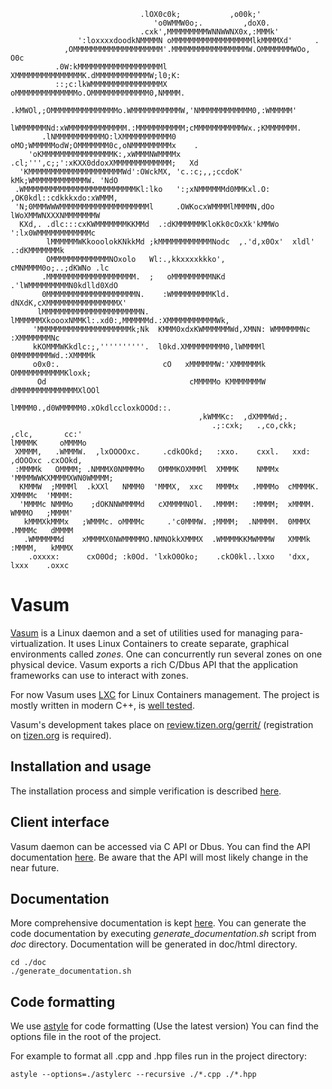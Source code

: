 
                                 .lOX0c0k;           ,o00k;'
                                    'o0WMMW0o;.         ,doX0.
                                 .cxk',MMMMMMMMMWNNWWNX0x,:MMMk'
                   ':loxxxxdoodkNMMMMN oMMMMMMMMMMMMMMMMMMlkMMMMXd'     .
                ,OMMMMMMMMMMMMMMMMMMMM'.MMMMMMMMMMMMMMMMMW.OMMMMMMMWOo,  O0c
              .0W:kMMMMMMMMMMMMMMMMMMMl XMMMMMMMMMMMMMMMK.dMMMMMMMMMMMMW;l0;K:
              ::;c:lkWMMMMMMMMMMMMMMMMX oMMMMMMMMMMMMMMo.OMMMMMMMMMMMMM0,NMMMM.
               .kMWOl,;OMMMMMMMMMMMMMMMo.WMMMMMMMMMMMW,'NMMMMMMMMMMMM0,:WMMMMM'
              lWMMMMMMNd:xWMMMMMMMMMMMMM.:MMMMMMMMMMM;cMMMMMMMMMMMWx.;KMMMMMMM.
           .lNMMMMMMMMMMMO:lXMMMMMMMMMMM0 oMO;WMMMMModW;OMMMMMMM0c,oNMMMMMMMMMx    .
        'oKMMMMMMMMMMMMMMMMK:,xWMMMNWMMMMx .cl;''',c;;':xKXX0ddoxXMMMMMMMMMMMMM;   Xd
      'KMMMMMMMMMMMMMMMMMMMMMWd':OWckMX, 'c.:c;,,;ccdoK'      kMk;WMMMMMMMMMMMMW. 'NdO
     .WMMMMMMMMMMMMMMMMMMMMMMMMMKl:lko   ':;xNMMMMMMd0MMKxl.O: ,OK0kdl::cdkkkxdo:xWMMM,
     'N;0MMMWWWMMMMMMMMMMMMMMMMMMMMl     .OWKocxWMMMMlMMMMN,dOo   lWoXMMWNXXXNMMMMMMMW
      KXd,. .dlc:::cxKWMMMMMMMKKMMd  .:dKMMMMMMKloKk0cOxXk'kMMWo   ':lx0WMMMMMMMMMMMMc
            lMMMMMMWKkooolokKNkkMd ;kMMMMMMMMMMMMNodc  ,.'d,x0Ox'  xldl' .:dKMMMMMMMk
            OMMMMMMMMMMMMMNOxolo   Wl:.,kkxxxxkkko',              cMNMMMM0o;..;dKWNo .lc
           .MMMMMMMMMMMMMMMMMMMM.  ;   oMMMMMMMMMNKd            .'lWMMMMMMMMMN0kdlld0XdO
           0MMMMMMMMMMMMMMMMMMMMN.    :WMMMMMMMMMKld.         dNXdK,cXMMMMMMMMMMMMMMMMX'
          lMMMMMMMMMMMMMMMMMMMMMMN.  lMMMMMMXkoooxNMMKl:.xd0:,MMMMMMd.:XMMMMMMMMMMMWk,
         'MMMMMMMMMMMMMMMMMMMMMk;Nk  KMMM0xdxKWMMMMMMWd,XMNN: WMMMMMMNc :XMMMMMMMNc
         kKOMMMWKkdlc:;,''''''''''.  l0kd.XMMMMMMMMM0,lWMMMMl 0MMMMMMMMWd.:XMMMMk
         o0x0:.                       cO   xMMMMMMW:'XMMMMMMk OMMMMMMMMMMMKloxk;
          Od                                cMMMMMo KMMMMMMMW dMMMMMMMMMMMMMMXlOOl
                                             lMMMM0.,d0WMMMMM0.xOkdlccloxkOOOd::.
                                              ,kWMMKc:  ,dXMMMWd;.
                                                 .;:cxk;   .,co,ckk;
    ,clc,       cc:'
    lMMMMK     oMMMMo
     XMMMM,   .WMMMW.  ,lxOOOOxc.     .cdkOOkd;   :xxo.    cxxl.   xxd: ,dOOOxc .cxOOkd,
     :MMMMk   OMMMM; .NMMMX0NMMMMo   OMMMKOXMMMl  XMMMK    NMMMx  'MMMMWWKXMMMMXWN0WMMMM;
      KMMMW  ;MMMMl  .kXXl   NMMM0  'MMMX,  xxc   MMMMx   .MMMMo  cMMMMK.  XMMMMc  'MMMM:
      'MMMMc NMMMo    ;dOKNNWMMMMd   cXMMMMNOl.  .MMMM:   :MMMM;  xMMMM.   WMMMO   ;MMMM'
       kMMMXkMMMx   ;WMMMc. oMMMMc     .'c0MMMW. ;MMMM;  .NMMMM.  0MMMX   .MMMMc   dMMMM
       .WMMMMMMd    xMMMMX0NWMMMMMO.NMNOkkXMMMX  .WMMMMKKMWMMMW   XMMMk   :MMMM,   kMMMX
        .oxxxx:      cxO0Od; :k0Od. 'lxkO0Oko;    .ckO0kl..lxxo   'dxx,    lxxx    .oxxc


# Vasum
[Vasum](https://wiki.tizen.org/wiki/Security:Vasum) is a Linux daemon and a set of utilities used for managing para-virtualization. It uses Linux Containers to create separate, graphical environments called *zones*. One can concurrently run several zones on one physical device. Vasum exports a rich C/Dbus API that the application frameworks can use to interact with zones. 

For now Vasum uses [LXC](https://linuxcontainers.org/lxc/introduction/) for Linux Containers management. The project is mostly written in modern C++, is [well tested](https://wiki.tizen.org/wiki/Weekly_test_results_for_Tizen_3.X_security_framework).

Vasum's development takes place on [review.tizen.org/gerrit/](http://review.tizen.org/gerrit/) (registration on [tizen.org](http://tizen.org) is required).

## Installation and usage
The installation process and simple verification is described [here](https://wiki.tizen.org/wiki/Security:Vasum:Usage).

## Client interface
Vasum daemon can be accessed via C API or Dbus. You can find the API documentation [here](https://wiki.tizen.org/wiki/Security:Vasum:API). Be aware that the API will most likely change in the near future.

## Documentation
More comprehensive documentation is kept [here](https://wiki.tizen.org/wiki/Security:Vasum). You can generate the code documentation by executing *generate_documentation.sh* script from *doc* directory. Documentation will be generated in doc/html directory.

    cd ./doc
    ./generate_documentation.sh


## Code formatting
We use [astyle](http://astyle.sourceforge.net/) for code formatting (Use the latest version)
You can find the options file in the root of the project.

For example to format all .cpp and .hpp files run in the project directory:

    astyle --options=./astylerc --recursive ./*.cpp ./*.hpp